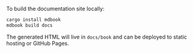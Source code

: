 To build the documentation site locally:

```bash
cargo install mdbook
mdbook build docs
```

The generated HTML will live in `docs/book` and can be deployed to static hosting or GitHub Pages.
